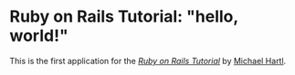 # Ruby on Rails Tutorial: "hello, world!"

This is the first application for the [*Ruby on Rails Tutorial*](http://www.railstutorial.org/) by [Michael Hartl](http://michaelhartl.com/).
